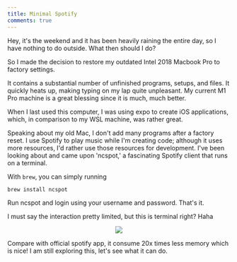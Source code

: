 ```yaml
---
title: Minimal Spotify
comments: true
---
```


Hey, it's the weekend and it has been heavily raining the entire day, so I have nothing to do outside. What then should I do? 

So I made the decision to restore my outdated Intel 2018 Macbook Pro to factory settings. 

It contains a substantial number of unfinished programs, setups, and files. It quickly heats up, making typing on my lap quite unpleasant. My current M1 Pro machine is a great blessing since it is much, much better. 

When I last used this computer, I was using expo to create iOS applications, which, in comparison to my WSL machine, was rather great. 

Speaking about my old Mac, I don't add many programs after a factory reset. I use Spotify to play music while I'm creating code; although it uses more resources, I'd rather use those resources for development. I've been looking about and came upon 'ncspot,' a fascinating Spotify client that runs on a terminal.

With `brew`, you can simply running

```shell
brew install ncspot
```

Run ncspot and login using your username and password.  That's it. 

I must say the interaction pretty limited, but this is terminal right? Haha 

<div style="text-align: center">
  <img src="https://i.imgur.com/cBwkSeX.png" />
</div>

Compare with official spotify app, it consume 20x times less memory which is nice! I am still exploring this, let's see what it can do.

